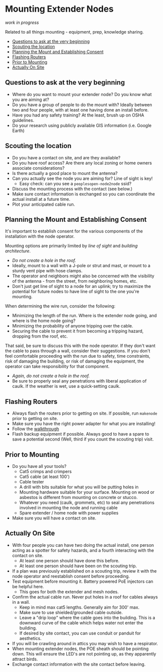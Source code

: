 # Mounting Extender Nodes

_work in progress_

Related to all things mounting - equipment, prep, knowledge sharing.

* [Questions to ask at the very beginning](#questions-to-ask-at-the-very-beginning)
* [Scouting the location](#scouting-the-location)
* [Planning the Mount and Establishing Consent](#planning-the-mount-and-establishing-consent)
* [Flashing Routers](#flashing-routers)
* [Prior to Mounting](#prior-to-mounting)
* [Actually On Site](#actually-on-site)

## Questions to ask at the very beginning

* Where do you want to mount your extender node? Do you know what you are aiming at?
* Do you have a group of people to do the mount with? Ideally between two and four people, with at least one having done an install before.
* Have you had any safety training? At the least, brush up on OSHA guidelines.
* Do your research using publicly available GIS information (i.e. Google Earth)

## Scouting the location

* Do you have a contact on site, and are they available?
* Do you have roof access? Are there any local zoning or home owners associate considerations?
* Is there actually a good place to mount the antenna?
* Can you actually see the node you are aiming for? Line of sight is key!
  * Easy check: can you see a `peoplesopen-node2node` ssid?
* Discuss the mounting process with the contact (see below.)
* Make sure contact information is exchanged so you can coordinate the actual install at a future time.
* Plot your anticipated cable run.

## Planning the Mount and Establishing Consent

It's important to establish consent for the various components of the installation with the node operator.

Mounting options are primarily limited by *line of sight* and *building architecture*.

* *Do not create a hole in the roof.*
* Ideally, mount to a wall with a J-pole or strut and mast, or mount to a sturdy vent pipe with hose clamps.
* The operator and neighbors might also be concerned with the visibility of the antenna - from the street, from neighboring homes, etc.
* Don't just get line of sight to a node for an uplink; try to maximize the potential for future nodes to have line of sight to the one you're mounting.

When determining the wire run, consider the following:

* Minimizing the length of the run. Where is the extender node going, and where is the home node going?
* Minimizing the probability of anyone tripping over the cable.
* Securing the cable to prevent it from becoming a tripping hazard, dropping from the roof, etc.

That said, be sure to discuss this with the node operator.
If they don't want the cable to pass through a wall, consider their suggestions.
If you don't feel comfortable proceeding with the run due to
safety, time constraints, risk of damaging the building, or risk of damaging the equipment,
the operator can take responsibility for that component.

* *Again, do not create a hole in the roof.*
* Be sure to properly seal any penetrations with liberal application of caulk. If the weather is wet, use a quick-setting caulk.

## Flashing Routers

* Always flash the routers prior to getting on site. If possible, run `makenode` prior to getting on site.
* Make sure you have the right power adapter for what you are installing!
* Follow the [walkthrough](https://peoplesopen.net/walkthrough)
* Flash backup equipment if possible. Always good to have a spare to save a potential second (Well, third if you count the scouting trip) visit.

## Prior to Mounting

* Do you have all your tools?
  * Cat5 crimps and crimpers
  * Cat5 cable (at least 100')
  * Cable tester
  * A drill with bits suitable for what you will be putting holes in
  * Mounting hardware suitable for your surface. Mounting on wood or asbestos is different from mounting on concrete or stucco.
  * Whatever you need (caulk, grommets, etc) to seal any penetrations involved in mounting the node and running cable
  * Spare extender / home node with power supplies
* Make sure you will have a contact on site.

## Actually On Site

* With four people you can have two doing the actual install, one person acting as a spotter for safety hazards, and a fourth interacting with the contact on site.
  * At least one person should have done this before.
  * At least one person should have been on the scouting trip.
* If a plan was previously established on a scouting trip, review it with the node operator and reestablish consent before proceeding.
* Test equipment before mounting it. Battery powered PoE injectors can be helpful here.
  * This goes for both the extender and mesh nodes.
* Confirm the actual cable run. Never put holes in a roof for cables always in a wall.
  * Keep in mind max cat5 lengths. Generally aim for 300' max.
  * Make sure to use shielded/grounded cable outside.
  * Leave a "drip loop" where the cable goes into the building. This is a downward curve of the cable which helps water not enter the building.
  * If desired by site contact, you can use conduit or panduit for aesthetics.
* If you will be crawling around in attics you may wish to have a respirator.
* When mounting extender nodes, the POE sheath should be pointing down. This will ensure the LED's are not pointing up, as they apparently attract birds.
* Exchange contact information with the site contact before leaving.
